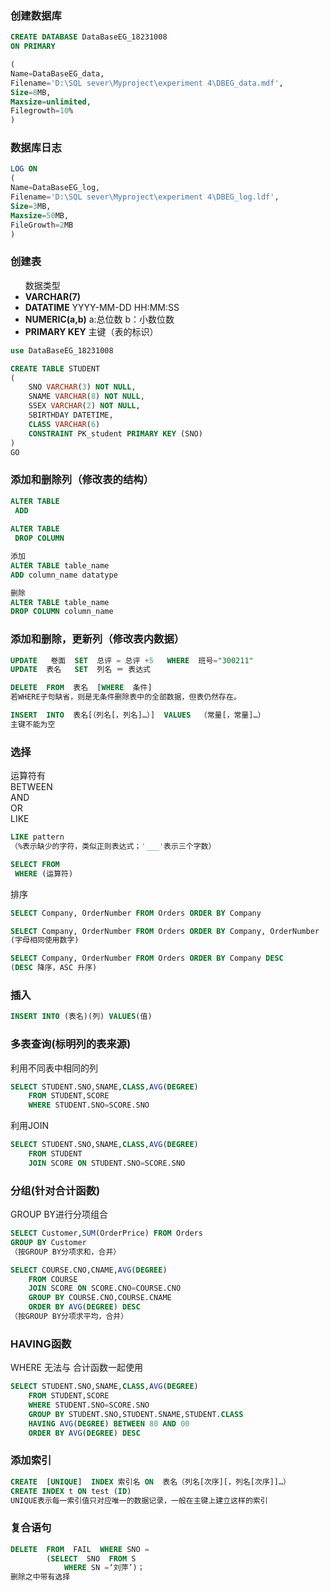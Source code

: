 ### 创建数据库
```sql
CREATE DATABASE DataBaseEG_18231008
ON PRIMARY

(
Name=DataBaseEG_data,
Filename='D:\SQL sever\Myproject\experiment 4\DBEG_data.mdf',
Size=8MB,
Maxsize=unlimited,
Filegrowth=10%
)
```

### 数据库日志
```sql
LOG ON
(
Name=DataBaseEG_log,
Filename='D:\SQL sever\Myproject\experiment 4\DBEG_log.ldf',
Size=3MB,
Maxsize=50MB,
FileGrowth=2MB
)
```

### 创建表

<ul>数据类型
 <li> <b>VARCHAR(7)</b>  </li>
 <li> <b>DATATIME</b>  YYYY-MM-DD HH:MM:SS</li>
 <li> <b>NUMERIC(a,b)</b> a:总位数 b：小数位数</li>
 <li> <b>PRIMARY KEY</b> 主键（表的标识）</li>
</ul>

```sql
use DataBaseEG_18231008

CREATE TABLE STUDENT
(
	SNO VARCHAR(3) NOT NULL,
	SNAME VARCHAR(8) NOT NULL,
	SSEX VARCHAR(2) NOT NULL,
	SBIRTHDAY DATETIME,
	CLASS VARCHAR(6)
	CONSTRAINT PK_student PRIMARY KEY (SNO)
)
GO
```

### 添加和删除列（修改表的结构）
```sql
ALTER TABLE
 ADD
 
ALTER TABLE 
 DROP COLUMN

添加
ALTER TABLE table_name
ADD column_name datatype

删除
ALTER TABLE table_name 
DROP COLUMN column_name
```

### 添加和删除，更新列（修改表内数据）
```sql
UPDATE   卷面  SET  总评 = 总评 +5   WHERE  班号="300211"
UPDATE  表名   SET  列名 ＝ 表达式

DELETE  FROM  表名  [WHERE  条件]
若WHERE子句缺省，则是无条件删除表中的全部数据，但表仍然存在。

INSERT  INTO  表名[（列名[，列名]…）]  VALUES  （常量[，常量]…）
主键不能为空
```

### 选择

运算符有 <br>
BETWEEN <br>
AND <br>
OR <br>
LIKE <br>
```sql
LIKE pattern
（%表示缺少的字符，类似正则表达式；'___'表示三个字数） 
```
```sql
SELECT FROM 
 WHERE (运算符)
```
排序
```sql
SELECT Company, OrderNumber FROM Orders ORDER BY Company

SELECT Company, OrderNumber FROM Orders ORDER BY Company, OrderNumber
(字母相同使用数字)

SELECT Company, OrderNumber FROM Orders ORDER BY Company DESC
(DESC 降序，ASC 升序)
```

### 插入

```sql
INSERT INTO (表名)(列) VALUES(值)
```

### 多表查询(标明列的表来源)
利用不同表中相同的列
```sql
SELECT STUDENT.SNO,SNAME,CLASS,AVG(DEGREE)
	FROM STUDENT,SCORE
	WHERE STUDENT.SNO=SCORE.SNO
```
利用JOIN
```sql
SELECT STUDENT.SNO,SNAME,CLASS,AVG(DEGREE)
	FROM STUDENT
	JOIN SCORE ON STUDENT.SNO=SCORE.SNO
```

### 分组(针对合计函数)
GROUP BY进行分项组合
```sql
SELECT Customer,SUM(OrderPrice) FROM Orders
GROUP BY Customer
（按GROUP BY分项求和，合并）

SELECT COURSE.CNO,CNAME,AVG(DEGREE)
	FROM COURSE
	JOIN SCORE ON SCORE.CNO=COURSE.CNO
	GROUP BY COURSE.CNO,COURSE.CNAME
	ORDER BY AVG(DEGREE) DESC
（按GROUP BY分项求平均，合并）
```

### HAVING函数
WHERE 无法与 合计函数一起使用
```sql
SELECT STUDENT.SNO,SNAME,CLASS,AVG(DEGREE)
	FROM STUDENT,SCORE
	WHERE STUDENT.SNO=SCORE.SNO
	GROUP BY STUDENT.SNO,STUDENT.SNAME,STUDENT.CLASS
	HAVING AVG(DEGREE) BETWEEN 80 AND 00
	ORDER BY AVG(DEGREE) DESC
```

### 添加索引
```sql
CREATE  [UNIQUE]  INDEX 索引名 ON  表名（列名[次序][，列名[次序]]…）
CREATE INDEX t ON test (ID)
UNIQUE表示每一索引值只对应唯一的数据记录，一般在主键上建立这样的索引
```

### 复合语句
```sql
DELETE  FROM  FAIL  WHERE SNO =
		(SELECT  SNO  FROM S
			WHERE SN =‘刘萍’)；
删除之中带有选择
```



